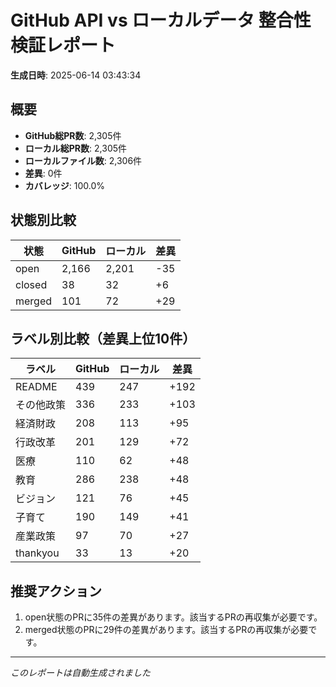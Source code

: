 # GitHub API vs ローカルデータ 整合性検証レポート

**生成日時**: 2025-06-14 03:43:34

## 概要

- **GitHub総PR数**: 2,305件
- **ローカル総PR数**: 2,305件
- **ローカルファイル数**: 2,306件
- **差異**: 0件
- **カバレッジ**: 100.0%

## 状態別比較

| 状態 | GitHub | ローカル | 差異 |
|------|--------|----------|------|
| open | 2,166 | 2,201 | -35 |
| closed | 38 | 32 | +6 |
| merged | 101 | 72 | +29 |

## ラベル別比較（差異上位10件）

| ラベル | GitHub | ローカル | 差異 |
|--------|--------|----------|------|
| README | 439 | 247 | +192 |
| その他政策 | 336 | 233 | +103 |
| 経済財政 | 208 | 113 | +95 |
| 行政改革 | 201 | 129 | +72 |
| 医療 | 110 | 62 | +48 |
| 教育 | 286 | 238 | +48 |
| ビジョン | 121 | 76 | +45 |
| 子育て | 190 | 149 | +41 |
| 産業政策 | 97 | 70 | +27 |
| thankyou | 33 | 13 | +20 |

## 推奨アクション

1. open状態のPRに35件の差異があります。該当するPRの再収集が必要です。
2. merged状態のPRに29件の差異があります。該当するPRの再収集が必要です。

---
*このレポートは自動生成されました*